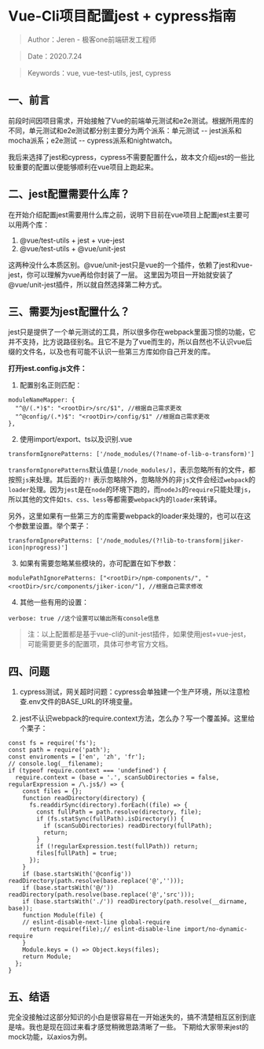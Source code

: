 # Vue-Cli项目配置jest + cypress指南
> Author：Jeren -  极客one前端研发工程师

>Date：2020.7.24

>Keywords：vue, vue-test-utils, jest, cypress

## 一、前言
前段时间因项目需求，开始接触了Vue的前端单元测试和e2e测试。根据所用库的不同，单元测试和e2e测试都分别主要分为两个派系：单元测试 -- jest派系和mocha派系；e2e测试 -- cypress派系和nightwatch。

我后来选择了jest和cypress，cypress不需要配置什么，故本文介绍jest的一些比较重要的配置以便能够顺利在vue项目上跑起来。

## 二、jest配置需要什么库？

在开始介绍配置jest需要用什么库之前，说明下目前在vue项目上配置jest主要可以用两个库：
1. @vue/test-utils + jest + vue-jest
2. @vue/test-utils + @vue/unit-jest

这两种没什么本质区别。@vue/unit-jest只是vue的一个插件，依赖了jest和vue-jest，你可以理解为vue再给你封装了一层。
这里因为项目一开始就安装了@vue/unit-jest插件，所以就自然选择第二种方式。

## 三、需要为jest配置什么？

jest只是提供了一个单元测试的工具，所以很多你在webpack里面习惯的功能，它并不支持，比方说路径别名。且它不是为了vue而生的，所以自然也不认识vue后缀的文件名，以及也有可能不认识一些第三方库如你自己开发的库。

**打开jest.config.js文件：**

1. 配置别名正则匹配：
```
moduleNameMapper: {
  "^@/(.*)$": "<rootDir>/src/$1", //根据自己需求更改
  "^@config/(.*)$": "<rootDir>/config/$1" //根据自己需求更改
},
  ```
2. 使用import/export、ts以及识别.vue

```
transformIgnorePatterns: ['/node_modules/(?!name-of-lib-o-transform)']
```
`transformIgnorePatterns`默认值是`[/node_modules/]`，表示忽略所有的文件，都按照`js`来处理。其后面的`?!` 表示忽略除外，忽略除外的非`js`文件会经过`webpack`的`loader`处理。因为`jest`是在`node`的环境下跑的，而`nodeJs`的`require`只能处理`js`，所以其他的文件如`ts、css、less`等都需要`webpack`内的`loader`来转译。

另外，这里如果有一些第三方的库需要webpack的loader来处理的，也可以在这个参数里设置。举个栗子：
```
transformIgnorePatterns: ['/node_modules/(?!lib-to-transform|jiker-icon|nprogress)']
```
3. 如果有需要忽略某些模块的，亦可配置在如下参数：

```
modulePathIgnorePatterns: ["<rootDir>/npm-components/", "<rootDir>/src/components/jiker-icon/"], //根据自己需求修改
```
4. 其他一些有用的设置：
```
verbose: true //这个设置可以输出所有console信息
```
> 注：以上配置都是基于vue-cli的unit-jest插件，如果使用jest+vue-jest，可能需要更多的配置项，具体可参考官方文档。

## 四、问题
1. cypress测试，网关超时问题：cypress会单独建一个生产环境，所以注意检查.env文件的BASE_URL的环境变量。

2. jest不认识webpack的require.context方法，怎么办？写一个覆盖掉。这里给个栗子：
```vue
const fs = require('fs');
const path = require('path');
const enviroments = ['en', 'zh', 'fr'];
// console.log(__filename);
if (typeof require.context === 'undefined') {
  require.context = (base = '.', scanSubDirectories = false, regularExpression = /\.js$/) => {
    const files = {};
    function readDirectory(directory) {
      fs.readdirSync(directory).forEach((file) => {
        const fullPath = path.resolve(directory, file);
        if (fs.statSync(fullPath).isDirectory()) {
          if (scanSubDirectories) readDirectory(fullPath);
          return;
        }
        if (!regularExpression.test(fullPath)) return;
        files[fullPath] = true;
      });
    }
    if (base.startsWith('@config')) readDirectory(path.resolve(base.replace('@','')));
    if (base.startsWith('@/')) readDirectory(path.resolve(base.replace('@','src')));
    if (base.startsWith('./')) readDirectory(path.resolve(__dirname, base));
    function Module(file) {
    // eslint-disable-next-line global-require
      return require(file);// eslint-disable-line import/no-dynamic-require
    }
    Module.keys = () => Object.keys(files);
    return Module;
  };
}
```
## 五、结语

完全没接触过这部分知识的小白是很容易在一开始迷失的，搞不清楚相互区别到底是啥。我也是现在回过来看才感觉稍微思路清晰了一些。
下期给大家带来jest的mock功能，以axios为例。
